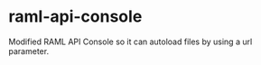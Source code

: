 raml-api-console
================

Modified RAML API Console so it can autoload files by using a url parameter.
